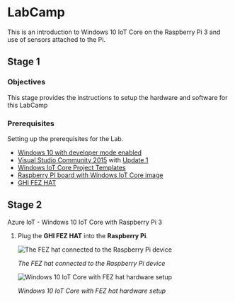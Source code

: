 # LabCamp

This is an introduction to Windows 10 IoT Core on the Raspberry Pi 3 and use of sensors attached to the Pi.
<a name="HOLTop"></a>
## Stage 1
<a name="Objectives"></a>
### Objectives ###
This stage provides the instructions to setup the hardware and software for this LabCamp

<a name="Prerequisites"></a>
### Prerequisites ###
Setting up the prerequisites for the Lab.

- [Windows 10 with developer mode enabled][1]
- [Visual Studio Community 2015][2] with [Update 1][3]
- [Windows IoT Core Project Templates][4]
- [Raspberry PI board with Windows IoT Core image][5]
- [GHI FEZ HAT][6]

[1]: https://msdn.microsoft.com/library/windows/apps/xaml/dn706236.aspx
[2]: https://www.visualstudio.com/products/visual-studio-community-vs
[3]: http://go.microsoft.com/fwlink/?LinkID=691134
[4]: https://visualstudiogallery.msdn.microsoft.com/55b357e1-a533-43ad-82a5-a88ac4b01dec
[5]: https://ms-iot.github.io/content/en-US/win10/RPI.htm
[6]: https://www.ghielectronics.com/catalog/product/500

## Stage 2

Azure IoT - Windows 10 IoT Core with Raspberry Pi 3
<a name="Objectives"></a>

1. Plug the **GHI FEZ HAT** into the **Raspberry Pi**.

	![The FEZ hat connected to the Raspberry Pi device](Images/fezhat-connected-to-raspberri-pi-2.png?raw=true "The FEZ hat connected to the Raspberry Pi device")

	_The FEZ hat connected to the Raspberry Pi device_


	![Windows 10 IoT Core with FEZ hat hardware setup](Images/windows-10-iot-core-fez-hat-hardware-setup.png "Windows 10 IoT Core with FEZ hat hardware setup")

	_Windows 10 IoT Core with FEZ hat hardware setup_



